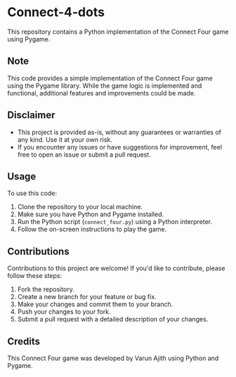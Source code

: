 # Connect-4-dots

This repository contains a Python implementation of the Connect Four game using Pygame.

## Note

This code provides a simple implementation of the Connect Four game using the Pygame library. While the game logic is implemented and functional, additional features and improvements could be made.

## Disclaimer

- This project is provided as-is, without any guarantees or warranties of any kind. Use it at your own risk.
- If you encounter any issues or have suggestions for improvement, feel free to open an issue or submit a pull request.

## Usage

To use this code:

1. Clone the repository to your local machine.
2. Make sure you have Python and Pygame installed.
3. Run the Python script (`connect_four.py`) using a Python interpreter.
4. Follow the on-screen instructions to play the game.

## Contributions

Contributions to this project are welcome! If you'd like to contribute, please follow these steps:

1. Fork the repository.
2. Create a new branch for your feature or bug fix.
3. Make your changes and commit them to your branch.
4. Push your changes to your fork.
5. Submit a pull request with a detailed description of your changes.

## Credits

This Connect Four game was developed by Varun Ajith using Python and Pygame.


